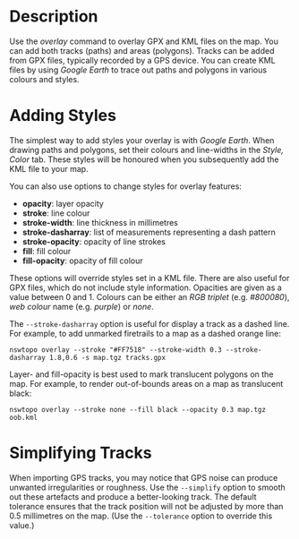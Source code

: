 # Description

Use the *overlay* command to overlay GPX and KML files on the map. You can add both tracks (paths) and areas (polygons). Tracks can be added from GPX files, typically recorded by a GPS device. You can create KML files by using *Google Earth* to trace out paths and polygons in various colours and styles.

# Adding Styles

The simplest way to add styles your overlay is with *Google Earth*. When drawing paths and polygons, set their colours and line-widths in the *Style, Color* tab. These styles will be honoured when you subsequently add the KML file to your map.

You can also use options to change styles for overlay features:

* **opacity**: layer opacity
* **stroke**: line colour
* **stroke-width**: line thickness in millimetres
* **stroke-dasharray**: list of measurements representing a dash pattern
* **stroke-opacity**: opacity of line strokes
* **fill**: fill colour
* **fill-opacity**: opacity of fill colour

These options will override styles set in a KML file. There are also useful for GPX files, which do not include style information. Opacities are given as a value between 0 and 1. Colours can be either an *RGB triplet* (e.g. *#800080*), *web colour* name (e.g. *purple*) or *none*.

The `--stroke-dasharray` option is useful for display a track as a dashed line. For example, to add unmarked firetrails to a map as a dashed orange line:

```
nswtopo overlay --stroke "#FF7518" --stroke-width 0.3 --stroke-dasharray 1.8,0.6 -s map.tgz tracks.gpx
```

Layer- and fill-opacity is best used to mark translucent polygons on the map. For example, to render out-of-bounds areas on a map as translucent black:

```
nswtopo overlay --stroke none --fill black --opacity 0.3 map.tgz oob.kml
```

# Simplifying Tracks

When importing GPS tracks, you may notice that GPS noise can produce unwanted irregularities or roughness. Use the `--simplify` option to smooth out these artefacts and produce a better-looking track. The default tolerance ensures that the track position will not be adjusted by more than 0.5 millimetres on the map. (Use the `--tolerance` option to override this value.)

